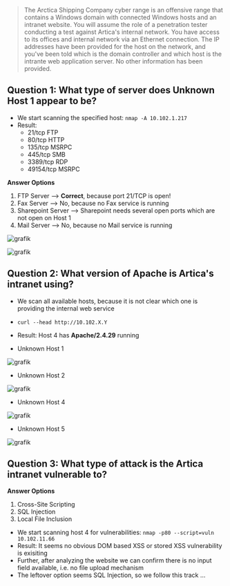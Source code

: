 > The Arctica Shipping Company cyber range is an offensive range that contains a Windows domain with connected Windows hosts and an intranet website. 
> You will assume the role of a penetration tester conducting a test against Artica's internal network. You have access to its offices and internal network via an Ethernet connection. The IP addresses have been provided for the host on the network, and you've been told which is the domain controller and which host is the intrante web application server. No other information has been provided.

## Question 1: What type of server does Unknown Host 1 appear to be?
- We start scanning the specified host: `nmap -A 10.102.1.217`
- Result: 
   - 21/tcp FTP
   - 80/tcp HTTP
   - 135/tcp MSRPC
   - 445/tcp SMB 
   - 3389/tcp RDP
   - 49154/tcp MSRPC

**Answer Options**
1. FTP Server --> **Correct**, because port 21/TCP is open!
2. Fax Server --> No, because no Fax service is running
3. Sharepoint Server --> Sharepoint needs several open ports which are not open on Host 1
4. Mail Server --> No, because no Mail service is running


![grafik](https://user-images.githubusercontent.com/84674087/132572719-fda53eb8-db2f-4234-903b-c057f4c6ee81.png)

![grafik](https://user-images.githubusercontent.com/84674087/132573149-20808cf0-6599-4d35-8342-3cf0e4930545.png)

## Question 2: What version of Apache is Artica's intranet using?
- We scan all available hosts, because it is not clear which one is providing the internal web service
- `curl --head http://10.102.X.Y`
- Result: Host 4 has **Apache/2.4.29** running

- Unknown Host 1

![grafik](https://user-images.githubusercontent.com/84674087/132574540-6a740f35-4668-4091-8921-9c599b1cd844.png)

- Unknown Host 2

![grafik](https://user-images.githubusercontent.com/84674087/132574552-9bd95f97-fc7b-46b6-9995-acf4c26cf1f4.png)

- Unknown Host 4

![grafik](https://user-images.githubusercontent.com/84674087/132574562-13d2da92-cacf-477e-bb6a-e9a547071a9e.png)

- Unknown Host 5

![grafik](https://user-images.githubusercontent.com/84674087/132574574-69274b07-bfc0-4d95-b805-6325d0fe7da0.png)

## Question 3: What type of attack is the Artica intranet vulnerable to?

**Answer Options**
1. Cross-Site Scripting
2. SQL Injection
3. Local File Inclusion

- We start scanning host 4 for vulnerabilities: `nmap -p80 --script=vuln 10.102.11.66`
- Result: It seems no obvious DOM based XSS or stored XSS vulnerability is exisiting
- Further, after analyzing the website we can confirm there is no input field available, i.e. no file upload mechanism
- The leftover option seems SQL Injection, so we follow this track ...

